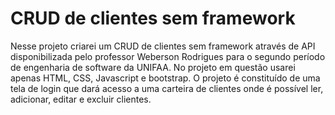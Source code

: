 # CRUD de clientes sem framework

Nesse projeto criarei um CRUD de clientes sem framework através de API disponibilizada pelo professor Weberson Rodrigues para o segundo período de engenharia de software da UNIFAA.
No projeto em questão usarei apenas HTML, CSS, Javascript e bootstrap.
O projeto é constituído de uma tela de login que dará acesso a uma carteira de clientes onde é possível ler, adicionar, editar e excluir clientes.
